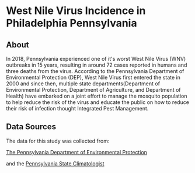 # West Nile Virus Incidence in Philadelphia Pennsylvania

## About
In 2018, Pennsylvania experienced one of it's worst West Nile Virus (WNV) outbreaks in 15 years, resulting in around 72 cases reported in humans and three deaths from the virus. According to the Pennsylvania Department of Environmental Protection (DEP), West Nile Virus first entered the state in 2000 and since then, multiple state departments(Department of Environmental Protection, Department of Agriculture, and Department of Health) have embarked on a joint effort to manage the mosquito population to help reduce the risk of the virus and educate the public on how to reduce their risk of infection thought Integrated Pest Management.

## Data Sources
The data for this study was collected from:

[The Pennsylvania Department of Environmental Protection](https://files.dep.state.pa.us/Water/WNV/MosquitoTestingData/)

and the [Pennsylvania State Climatologist](https://climate.met.psu.edu/data/)
